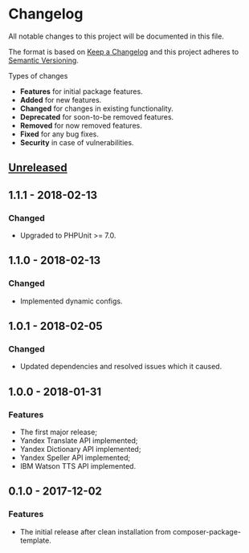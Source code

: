 # Changelog
All notable changes to this project will be documented in this file.

The format is based on [Keep a Changelog](http://keepachangelog.com/en/1.0.0/)
and this project adheres to [Semantic Versioning](http://semver.org/spec/v2.0.0.html).

Types of changes

* **Features** for initial package features.
* **Added** for new features.
* **Changed** for changes in existing functionality.
* **Deprecated** for soon-to-be removed features.
* **Removed** for now removed features.
* **Fixed** for any bug fixes.
* **Security** in case of vulnerabilities.

## [Unreleased]

## 1.1.1 - 2018-02-13

### Changed
* Upgraded to PHPUnit >= 7.0.

## 1.1.0 - 2018-02-13

### Changed
* Implemented dynamic configs.

## 1.0.1 - 2018-02-05

### Changed
* Updated dependencies and resolved issues which it caused.

## 1.0.0 - 2018-01-31

### Features
* The first major release;
* Yandex Translate API implemented;
* Yandex Dictionary API implemented;
* Yandex Speller API implemented;
* IBM Watson TTS API implemented.

## 0.1.0 - 2017-12-02

### Features
* The initial release after clean installation from composer-package-template.

[Unreleased]: https://github.com/GinoPane/composer-package-template/compare/v1.1.1...HEAD

